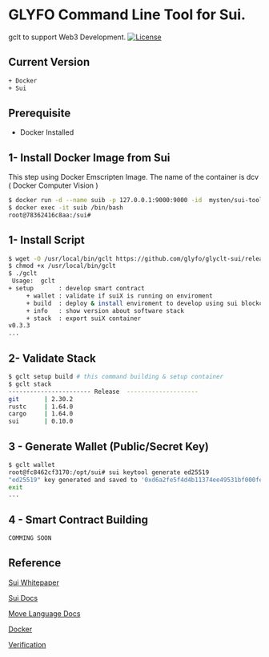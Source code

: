 # GLYFO Command Line Tool for Sui.

gclt to support Web3 Development.
[![License](https://img.shields.io/badge/License-Apache_2.0-blue.svg)](https://opensource.org/licenses/Apache-2.0)

## Current Version 

```bash
+ Docker
+ Sui 
```
## Prerequisite 

+ Docker Installed

## 1- Install Docker Image from Sui 

This step using Docker Emscripten Image. The name of the container is dcv  ( Docker Computer Vision  ) 
```bash
$ docker run -d --name suib -p 127.0.0.1:9000:9000 -id  mysten/sui-tools:devnet
$ docker exec -it suib /bin/bash
root@78362416c8aa:/sui# 
```
## 1- Install Script

```bash
$ wget -O /usr/local/bin/gclt https://github.com/glyfo/glyclt-sui/releases/download/v0.3.3/gclt
$ chmod +x /usr/local/bin/gclt
$ ./gclt
 Usage:  gclt 
+ setup       : develop smart contract
     + wallet : validate if suiX is running on enviroment 
     + build  : deploy & install enviroment to develop using sui blockchain 
     + info   : show version about software stack 
     + stack  : export suiX container
v0.3.3
...
```

## 2- Validate Stack  

```bash
$ gclt setup build # this command building & setup container 
$ gclt stack
----------------------- Release  --------------------
git       | 2.30.2
rustc     | 1.64.0
cargo     | 1.64.0
sui       | 0.10.0
```
## 3 - Generate Wallet (Public/Secret Key)  

```bash
$ gclt wallet
root@fc8462cf3170:/opt/sui# sui keytool generate ed25519
"ed25519" key generated and saved to '0xd6a2fe5f4d4b11374ee49531bf000fef2c9e6548.key'
exit
...
```

## 4 - Smart Contract Building 

```bash
COMMING SOON 
```

## Reference

[Sui Whitepaper](https://github.com/MystenLabs/sui/blob/main/doc/paper/sui.pdf)

[Sui Docs](https://sui.io/)

[Move Language Docs](https://move-book.com)

[Docker](https://docker.com)

[Verification](https://link.springer.com/content/pdf/10.1007/978-3-030-53288-8.pdf)


